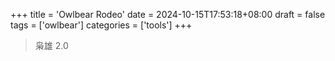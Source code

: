 +++
title = 'Owlbear Rodeo'
date = 2024-10-15T17:53:18+08:00
draft = false
tags = ['owlbear']
categories = ['tools']
+++

> 枭雄 2.0
